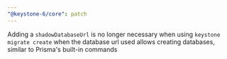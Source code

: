 ```yaml
---
"@keystone-6/core": patch
---
```


Adding a `shadowDatabaseUrl` is no longer necessary when using `keystone migrate create` when the database url used allows creating databases, similar to Prisma's built-in commands
